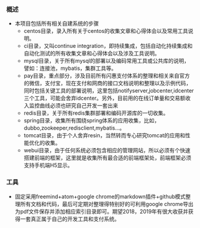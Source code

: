 ### 概述
* 本项目包括所有相关自建系统的步骤
    * centos目录，录入所有关于centos的收集文章和心得体会以及常用工具说明。
    * ci目录，又叫continue integration，即持续集成，包括自动化持续集成和自动化测试的所有收集文章和心得体会以及涉及工具说明。
    * mysql目录，关于所有mysql的部署以及编码常用工具或公共库的说明，譬如：连接池，mybatis，集群工具等。
    * pay目录，重点部分，涉及目前所有闪惠支付体系的整理和相关来自官方的微信，支付宝，现在支付和网商的接口文档说明和整理以及示例代码，同时包括关键工具的部署说明，这里包括notifyserver,jobcenter,idcenter三个工具，可能会舍弃idcenter。另外，目前用的在线订单量和交易额收入监控曲线必须也研究自己开发一套出来
    * redis目录，关于所有redis集群部署和编码开源库的一切收集。
    * spring目录，收集所有围绕spring体系的应用收集，比如，dubbo,zookeeper,redisclient,mybatis...。
    * tomcat目录，由于个人舍弃resin，当然转而专心研究tomcat的应用和性能优化的收集。
    * webui目录，由于任何系统必须包含相应的管理网站，所以必须有个快速搭建前端的框架，这里就是收集所有最合适的前端框架处，前端框架必须支持手机端H5显示。
### 工具

* 固定采用freemind+atom+google chrome的markdown插件+github模式整理所有文档和代码，最后可定期对整理得特别好的可利用google chrome导出为pdf文件保存并添加相应索引目录即可。期望2018，2019年有很大收获并获得一套真正属于自己的开发工具和支付系统。
